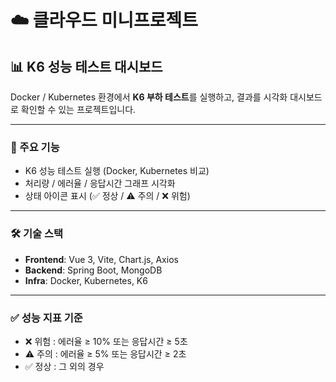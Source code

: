 # ☁️ 클라우드 미니프로젝트

## 📊 K6 성능 테스트 대시보드
Docker / Kubernetes 환경에서 **K6 부하 테스트**를 실행하고, 결과를 시각화 대시보드로 확인할 수 있는 프로젝트입니다.

---

### 🚀 주요 기능
- K6 성능 테스트 실행 (Docker, Kubernetes 비교)
- 처리량 / 에러율 / 응답시간 그래프 시각화
- 상태 아이콘 표시 (✅ 정상 / ⚠️ 주의 / ❌ 위험)

---

### 🛠️ 기술 스택
- **Frontend**: Vue 3, Vite, Chart.js, Axios  
- **Backend**: Spring Boot, MongoDB  
- **Infra**: Docker, Kubernetes, K6  

---

### ✅ 성능 지표 기준
- ❌ 위험 : 에러율 ≥ 10% 또는 응답시간 ≥ 5초  
- ⚠️ 주의 : 에러율 ≥ 5% 또는 응답시간 ≥ 2초  
- ✅ 정상 : 그 외의 경우  
